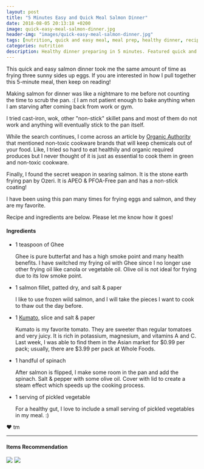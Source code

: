 ```yaml
---
layout: post
title: "5 Minutes Easy and Quick Meal Salmon Dinner"
date: 2018-08-05 20:13:18 +0200
image: quick-easy-meal-salmon-dinner.jpg
header-img: "images/quick-easy-meal-salmon-dinner.jpg"
tags: [nutrition, quick and easy meal, meal prep, healthy dinner, recipe]
categories: nutrition
description: Healthy dinner preparing in 5 minutes. Featured quick and easy salmon dinner
---
```


This quick and easy salmon dinner took me the same amount of time as frying three sunny sides up eggs. If you are interested in how I pull together this 5-minute meal, then keep on reading! 

Making salmon for dinner was like a nightmare to me before not counting the time to scrub the pan. :( I am not patient enough to bake anything when I am starving after coming back from work or gym.

I tried cast-iron, wok, other "non-stick" skillet pans and most of them do not work and anything will eventually stick to the pan itself.

While the search continues, I come across an article by [Organic Authority][organic-authority] that mentioned non-toxic cookware brands that will keep chemicals out of your food. Like, I tried so hard to eat healthily and organic required produces but I never thought of it is just as essential to cook them in green and non-toxic cookware. 

Finally, I found the secret weapon in searing salmon. It is the stone earth frying pan by Ozeri. It is APEO & PFOA-Free pan and has a non-stick coating! 

I have been using this pan many times for frying eggs and salmon, and they are my favorite. 

Recipe and ingredients are below. Please let me know how it goes!

#### Ingredients

* 1 teaspoon of Ghee

    Ghee is pure butterfat and has a high smoke point and many health benefits. I have switched my frying oil with Ghee since I no longer use other frying oil like canola or vegetable oil. Olive oil is not ideal for frying due to its low smoke point.  

* 1 salmon fillet, patted dry, and salt & paper

    I like to use frozen wild salmon, and I will take the pieces I want to cook to thaw out the day before.

* 1 [Kumato][kumato], slice and salt & paper

    Kumato is my favorite tomato. They are sweeter than regular tomatoes and very juicy. It is rich in potassium, magnesium, and vitamins A and C. Last week, I was able to find them in the Asian market for $0.99 per pack; usually, there are $3.99 per pack at Whole Foods. 

* 1 handful of spinach

    After salmon is flipped, I make some room in the pan and add the spinach. Salt & pepper with some olive oil. Cover with lid to create a steam effect which speeds up the cooking process.

* 1 serving of pickled vegetable
 
    For a healthy gut, I love to include a small serving of pickled vegetables in my meal. :) 



❤ tm

***

#### Items Recommendation

<a target="_blank"  href="https://www.amazon.com/gp/product/B00GG5FBKW/ref=as_li_tl?ie=UTF8&camp=1789&creative=9325&creativeASIN=B00GG5FBKW&linkCode=as2&tag=pickupstrengt-20&linkId=bee7a80581320983167ef7ef33ffc10d"><img border="0" src="//ws-na.amazon-adsystem.com/widgets/q?_encoding=UTF8&MarketPlace=US&ASIN=B00GG5FBKW&ServiceVersion=20070822&ID=AsinImage&WS=1&Format=_SL110_&tag=pickupstrengt-20" ></a><img src="//ir-na.amazon-adsystem.com/e/ir?t=pickupstrengt-20&l=am2&o=1&a=B00GG5FBKW" width="1" height="1" border="0" alt="" style="border:none !important; margin:0px !important;" />
<a target="_blank"  href="https://www.amazon.com/gp/product/B000QX94JE/ref=as_li_tl?ie=UTF8&camp=1789&creative=9325&creativeASIN=B000QX94JE&linkCode=as2&tag=pickupstrengt-20&linkId=25328146a85d36d3379002878190931c"><img border="0" src="//ws-na.amazon-adsystem.com/widgets/q?_encoding=UTF8&MarketPlace=US&ASIN=B000QX94JE&ServiceVersion=20070822&ID=AsinImage&WS=1&Format=_SL110_&tag=pickupstrengt-20" ></a><img src="//ir-na.amazon-adsystem.com/e/ir?t=pickupstrengt-20&l=am2&o=1&a=B000QX94JE" width="1" height="1" border="0" alt="" style="border:none !important; margin:0px !important;" />


[organic-authority]: http://www.organicauthority.com/7-non-toxic-cookware-brands-to-keep-chemicals-out-of-your-food/
[kumato]: https://www.kumato.com/en/faq